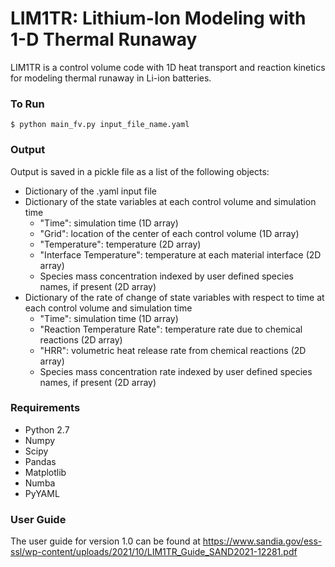 # LIM1TR: Lithium-Ion Modeling with 1-D Thermal Runaway

LIM1TR is a control volume code with 1D heat transport and reaction kinetics for modeling thermal runaway in Li-ion batteries.

### To Run  
`$ python main_fv.py input_file_name.yaml`

### Output
Output is saved in a pickle file as a list of the following objects:
- Dictionary of the .yaml input file
- Dictionary of the state variables at each control volume and simulation time
    - "Time": simulation time (1D array)
    - "Grid": location of the center of each control volume (1D array)
    - "Temperature": temperature (2D array)
    - "Interface Temperature": temperature at each material interface (2D array)
    - Species mass concentration indexed by user defined species names, if present (2D array)
- Dictionary of the rate of change of state variables with respect to time at each control volume and simulation time
    - "Time": simulation time (1D array)
    - "Reaction Temperature Rate": temperature rate due to chemical reactions (2D array)
    - "HRR": volumetric heat release rate from chemical reactions (2D array)
    - Species mass concentration rate indexed by user defined species names, if present (2D array)

### Requirements
- Python 2.7
- Numpy
- Scipy
- Pandas
- Matplotlib
- Numba
- PyYAML

### User Guide
The user guide for version 1.0 can be found at
https://www.sandia.gov/ess-ssl/wp-content/uploads/2021/10/LIM1TR_Guide_SAND2021-12281.pdf
